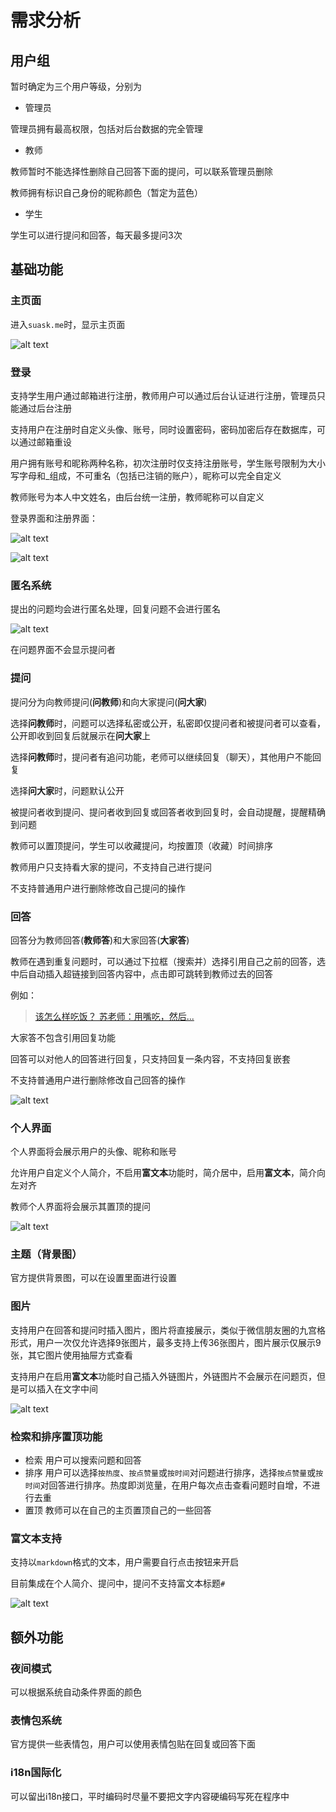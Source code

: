 # 需求分析

## 用户组
暂时确定为三个用户等级，分别为

- 管理员

管理员拥有最高权限，包括对后台数据的完全管理

- 教师

教师暂时不能选择性删除自己回答下面的提问，可以联系管理员删除

教师拥有标识自己身份的昵称颜色（暂定为蓝色）

- 学生

学生可以进行提问和回答，每天最多提问3次

## 基础功能

### 主页面

进入`suask.me`时，显示主页面

![alt text](img/主页面-web.png)

### 登录

支持学生用户通过邮箱进行注册，教师用户可以通过后台认证进行注册，管理员只能通过后台注册

支持用户在注册时自定义头像、账号，同时设置密码，密码加密后存在数据库，可以通过邮箱重设

用户拥有账号和昵称两种名称，初次注册时仅支持注册账号，学生账号限制为大小写字母和_组成，不可重名（包括已注销的账户），昵称可以完全自定义

教师账号为本人中文姓名，由后台统一注册，教师昵称可以自定义

登录界面和注册界面：

![alt text](img/登录页-手机.png) 

![alt text](img/注册弹窗-手机.png)

### 匿名系统

提出的问题均会进行匿名处理，回复问题不会进行匿名

![alt text](img/问题-未回复.png)

在问题界面不会显示提问者

### 提问

提问分为向教师提问(**问教师**)和向大家提问(**问大家**)

选择**问教师**时，问题可以选择私密或公开，私密即仅提问者和被提问者可以查看，公开即收到回复后就展示在**问大家**上

选择**问教师**时，提问者有追问功能，老师可以继续回复（聊天），其他用户不能回复

选择**问大家**时，问题默认公开

被提问者收到提问、提问者收到回复或回答者收到回复时，会自动提醒，提醒精确到问题

教师可以置顶提问，学生可以收藏提问，均按置顶（收藏）时间排序

教师用户只支持看大家的提问，不支持自己进行提问

不支持普通用户进行删除修改自己提问的操作


### 回答

回答分为教师回答(**教师答**)和大家回答(**大家答**)

教师在遇到重复问题时，可以通过下拉框（搜索并）选择引用自己之前的回答，选中后自动插入超链接到回答内容中，点击即可跳转到教师过去的回答

例如：
> [该怎么样吃饭？
> 苏老师：用嘴吃，然后...](https://www.bilibili.com/video/BV1UT42167xb)

大家答不包含引用回复功能

回答可以对他人的回答进行回复，只支持回复一条内容，不支持回复嵌套

不支持普通用户进行删除修改自己回答的操作

![alt text](img/问题界面.png)


### 个人界面

个人界面将会展示用户的头像、昵称和账号

允许用户自定义个人简介，不启用**富文本**功能时，简介居中，启用**富文本**，简介向左对齐

教师个人界面将会展示其置顶的提问

![alt text](img/个人主页-web.png)

### 主题（背景图）

官方提供背景图，可以在设置里面进行设置

### 图片

支持用户在回答和提问时插入图片，图片将直接展示，类似于微信朋友圈的九宫格形式，用户一次仅允许选择9张图片，最多支持上传36张图片，图片展示仅展示9张，其它图片使用抽屉方式查看

支持用户在启用**富文本**功能时自己插入外链图片，外链图片不会展示在问题页，但是可以插入在文字中间

![alt text](img/问题-带图片.png)

### 检索和排序置顶功能

- 检索
    用户可以搜索问题和回答
- 排序
    用户可以选择`按热度`、`按点赞量`或`按时间`对问题进行排序，选择`按点赞量`或`按时间`对回答进行排序。热度即浏览量，在用户每次点击查看问题时自增，不进行去重
- 置顶
    教师可以在自己的主页置顶自己的一些回答

### 富文本支持

支持以`markdown`格式的文本，用户需要自行点击按钮来开启

目前集成在个人简介、提问中，提问不支持富文本标题`#`

![alt text](img/提问-web.png)

## 额外功能

### 夜间模式

可以根据系统自动条件界面的颜色

### 表情包系统

官方提供一些表情包，用户可以使用表情包贴在回复或回答下面

### i18n国际化

可以留出i18n接口，平时编码时尽量不要把文字内容硬编码写死在程序中
